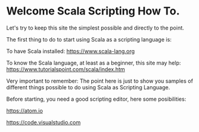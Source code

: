 # Welcome Scala Scripting How To.

Let's try to keep this site the simplest possible and directly to the point.

The first thing to do to start using Scala as a scripting language is:

To have Scala installed: https://www.scala-lang.org

To know the Scala language, at least as a beginner, this site may help: https://www.tutorialspoint.com/scala/index.htm

Very important to remember: The point here is just to show you samples of different things possible to do using Scala as Scripting Language.

Before starting, you need a good scripting editor, here some posibilities:

https://atom.io

https://code.visualstudio.com
